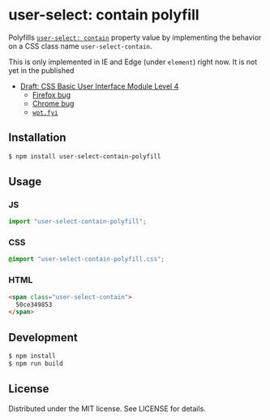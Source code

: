 # user-select: contain polyfill

Polyfills [`user-select: contain`](https://developer.mozilla.org/en-US/docs/Web/CSS/user-select) property value by implementing the behavior on a CSS class name `user-select-contain`.

This is only implemented in IE and Edge (under `element`) right now. It is not yet in the published

- [Draft: CSS Basic User Interface Module Level 4](https://drafts.csswg.org/css-ui-4/#propdef-user-select)
  - [Firefox bug](https://bugzilla.mozilla.org/show_bug.cgi?id=1036853)
  - [Chrome bug](https://bugs.chromium.org/p/chromium/issues/detail?id=658129)
  - [`wpt.fyi`](https://wpt.fyi/results/css/css-ui/parsing/user-select-valid.html?label=master&label=experimental&aligned&q=user-select)

## Installation

```sh
$ npm install user-select-contain-polyfill
```

## Usage

### JS

```js
import "user-select-contain-polyfill";
```

### CSS

```css
@import "user-select-contain-polyfill.css";
```

### HTML

```html
<span class="user-select-contain">
  50ce349853
</span>
```

## Development

```sh
$ npm install
$ npm run build
```

## License

Distributed under the MIT license. See LICENSE for details.
